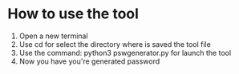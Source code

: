 # How to use the tool

1) Open a new terminal
2) Use cd for select the directory where is saved the tool file 
3) Use the command: python3 pswgenerator.py for launch the tool
4) Now you have you're generated password 
